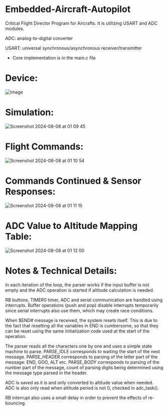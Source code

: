 # Embedded-Aircraft-Autopilot
Critical Flight Director Program for Aircrafts. It is utilizing USART and ADC modules.

ADC: analog-to-digital converter

USART: universal synchronous/asynchronous receiver/transmitter

* Core implementation is in the main.c file

# Device:  
![image](https://github.com/yalcinalp/Assembly-Tetris/assets/95969634/d700872b-76cb-4cf2-bafd-2614f9b04cf8)

# Simulation:  
![Screenshot 2024-08-08 at 01 09 45](https://github.com/user-attachments/assets/d60680f7-8282-4bbd-b52d-5bfe67fa7957)

# Flight Commands:  
![Screenshot 2024-08-08 at 01 10 54](https://github.com/user-attachments/assets/0fbc62a3-fefb-48bf-aa0b-05c0869270ff)

# Commands Continued & Sensor Responses:
![Screenshot 2024-08-08 at 01 11 15](https://github.com/user-attachments/assets/22839c3d-3d0f-4327-81a4-c19a2f450f93)

# ADC Value to Altitude Mapping Table:
![Screenshot 2024-08-08 at 01 12 00](https://github.com/user-attachments/assets/d96fa538-cc3a-4e10-a92c-a032a660cb92)

# Notes & Technical Details:  
In each iteration of the loop, the parser works if the input buffer is not empty and the ADC operation is started if altitude calculation is needed.
 
RB buttons, TIMER0 timer, ADC and serial communication are handled using interrupts. 
Buffer operations (push and pop) disable interrupts temporarily since serial interrupts also use them, which may create race conditions.
 
When $END# message is received, the system resets itself. This is due to the fact that resetting all the variables in END is cumbersome, so that they can be reset using the same initialization code used at the start of the operation.

The parser reads all the characters one by one and uses a simple state machine to parse. PARSE_IDLE corresponds to waiting the start of the next message. 
PARSE_HEADER corresponds to parsing of the letter part of the message: END, GOO, ALT etc. PARSE_BODY corresponds to parsing of the number part of the message, count of parsing digits being determined using the message type parsed in the header.

ADC is saved as it is and only converted to altitude value when needed. ADC is also only read when altitude period is not 0, checked in adc_task().

RB interrupt also uses a small delay in order to prevent the effects of re-bouncing.
